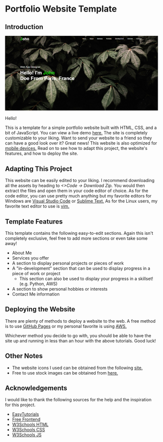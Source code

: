 # Portfolio Website Template

## Introduction

![Screenshot](site-screenshot.png)

Hello! 

This is a template for a simple portfolio website built with HTML, CSS, and a bit of JavaScript. You can view a live demo [here.](https://a-gold-steak.github.io/home-lab_active-directory/#) The site is completely customizable to your liking. Want to send your website to a friend so they can have a good look over it? Great news! This website is also optimized for [mobile devices.](https://github.com/a-gold-steak/portfolio-website-template/blob/main/mobile-screenshot.png) Read on to see how to adapt this project, the website's features, and how to deploy the site.

## Adapting This Project
This website can be easily edited to your liking. I recommend downloading all the assets by heading to *<>Code -> Download Zip.* You would then extract the files and open them in your code editor of choice. As for the code editor, you can use pretty much anything but my favorite editors for Windows are [Visual Studio Code](https://code.visualstudio.com/) or [Sublime Text.](https://www.sublimetext.com/) As for the Linux users, my favorite text editor to use is [vim.](https://www.educba.com/vim-command-in-linux/)

## Template Features
This template contains the following easy-to-edit sections. Again this isn't completely exclusive, feel free to add more sections or even take some away!
- About Me
- Services you offer
- A section to display personal projects or pieces of work
- A "in-development" section that can be used to display progress in a piece of work or project
  - This section can also be used to display your progress in a skillset!(e.g. Python, AWS)
- A section to show personal hobbies or interests
- Contact Me information

## Deploying the Website
There are plenty of methods to deploy a website to the web. A free method is to use [GitHub Pages](https://www.youtube.com/watch?v=p1QU3kLFPdg) or my personal favorite is using [AWS.](https://www.youtube.com/watch?v=lCnymxddies&list=PLzyuJoT90aSv8zmW5pxV1IJ_VWDfVhVFN&index=9)

Whichever method you decide to go with, you should be able to have the site up and running in less than an hour with the above tutorials. Good luck!

## Other Notes 
- The website icons I used can be obtained from the following [site.](https://fontawesome.com/icons)
- Free to use stock images can be obtained from [here.](https://www.pexels.com/)

## Acknowledgements
I would like to thank the following sources for the help and the inspiration for this project.
- [EasyTutorials](https://www.youtube.com/@EasyTutorialsVideo/videos)
- [Free Frontend](https://freefrontend.com/)
- [W3Schools HTML](https://www.w3schools.com/html/default.asp)
- [W3Schools CSS](https://www.w3schools.com/css/default.asp)
- [W3Schools JS](https://www.w3schools.com/js/default.asp)

